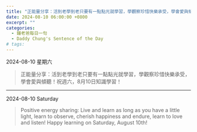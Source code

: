 ```yaml
---
title: "正能量分享：活到老學到老只要有一點點光就學習，學觀察珍惜快樂承受，學會愛與傾聽！祝週六，8月10日知識學習！ <br> Positive energy sharing: Live and learn as long as you have a little light, learn to observe, cherish happiness and endure, learn to love and listen! Happy learning on Saturday, August 10th!"
date: 2024-08-10 06:00:00 +0800
excerpt: ""
categories:
  - 鍾老爸每日一句
  - Daddy Chung's Sentence of the Day
# tags:
---
```


2024-08-10 星期六

> 正能量分享：活到老學到老只要有一點點光就學習，學觀察珍惜快樂承受，學會愛與傾聽！祝週六，8月10日知識學習！

---

2024-08-10 Saturday

> Positive energy sharing: Live and learn as long as you have a little light, learn to observe, cherish happiness and endure, learn to love and listen! Happy learning on Saturday, August 10th!
